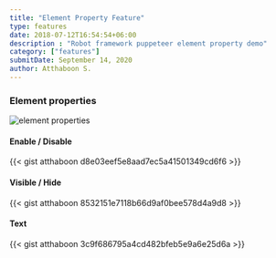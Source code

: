 ```yaml
---
title: "Element Property Feature"
type: features
date: 2018-07-12T16:54:54+06:00
description : "Robot framework puppeteer element property demo"
category: ["features"]
submitDate: September 14, 2020
author: Atthaboon S.
---
```

### Element properties
![element properties](/images/features/element-property-feature/element-properties.jpg)
&nbsp;
&nbsp;

#### Enable / Disable
{{< gist atthaboon d8e03eef5e8aad7ec5a41501349cd6f6 >}}
&nbsp;
&nbsp;

#### Visible / Hide
{{< gist atthaboon 8532151e7118b66d9af0bee578d4a9d8 >}}
&nbsp;
&nbsp;

#### Text
{{< gist atthaboon 3c9f686795a4cd482bfeb5e9a6e25d6a >}}
&nbsp;